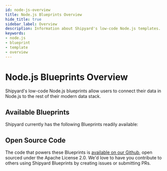 ```yaml
---
id: node-js-overview
title: Node.js Blueprints Overview
hide_title: true
sidebar_label: Overview
description: Information about Shipyard's low-code Node.js templates.
keywords:
- node.js
- blueprint
- template
- overview
---
```


# Node.js Blueprints Overview

Shipyard's low-code Node.js blueprints allow users to connect their data in Node.js to the rest of their modern data stack.

## Available Blueprints
Shipyard currently has the following Blueprints readily available: 

## Open Source Code
The code that powers these Blueprints is [available on our Github](https://nodejs.org/en/docs/), open sourced under the Apache License 2.0. We'd love to have you contribute to others using Shipyard Blueprints by creating issues or submitting PRs.
